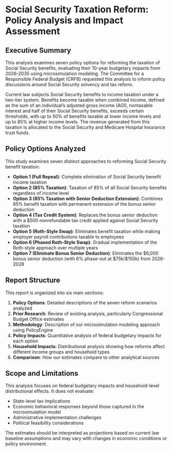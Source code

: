 # Social Security Taxation Reform: Policy Analysis and Impact Assessment

## Executive Summary

This analysis examines seven policy options for reforming the taxation of Social Security benefits, evaluating their 10-year budgetary impacts from 2026-2035 using microsimulation modeling. The Committee for a Responsible Federal Budget (CRFB) requested this analysis to inform policy discussions around Social Security solvency and tax reform.

Current law subjects Social Security benefits to income taxation under a two-tier system. Benefits become taxable when combined income, defined as the sum of an individual’s adjusted gross income (AGI), nontaxable interest and half of their Social Security benefits, exceeds certain thresholds, with up to 50% of benefits taxable at lower income levels and up to 85% at higher income levels. The revenue generated from this taxation is allocated to the Social Security and Medicare Hospital Insurance trust funds.

## Policy Options Analyzed

This study examines seven distinct approaches to reforming Social Security benefit taxation:

- **Option 1 (Full Repeal)**: Complete elimination of Social Security benefit income taxation
- **Option 2 (85% Taxation)**: Taxation of 85% of all Social Security benefits regardless of income level
- **Option 3 (85% Taxation with Senior Deduction Extension)**: Combines 85% benefit taxation with permanent extension of the bonus senior deduction
- **Option 4 (Tax Credit System)**: Replaces the bonus senior deduction with a \$500 nonrefundable tax credit applied against Social Security taxation
- **Option 5 (Roth-Style Swap)**: Eliminates benefit taxation while making employer payroll contributions taxable to employees
- **Option 6 (Phased Roth-Style Swap)**: Gradual implementation of the Roth-style approach over multiple years
- **Option 7 (Eliminate Bonus Senior Deduction)**: Eliminates the \$6,000 bonus senior deduction (with 6% phase-out at \$75k/\$150k) from 2026-2028

## Report Structure

This report is organized into six main sections:

1. **Policy Options**: Detailed descriptions of the seven reform scenarios analyzed
2. **Prior Research**: Review of existing analysis, particularly Congressional Budget Office estimates
3. **Methodology**: Description of our microsimulation modeling approach using PolicyEngine
4. **Policy Impacts**: Quantitative analysis of federal budgetary impacts for each option
5. **Household Impacts**: Distributional analysis showing how reforms affect different income groups and household types
6. **Comparison**: How our estimates compare to other analytical sources

## Scope and Limitations

This analysis focuses on federal budgetary impacts and household-level distributional effects. It does not evaluate:
- State-level tax implications
- Economic behavioral responses beyond those captured in the microsimulation model
- Administrative implementation challenges
- Political feasibility considerations

The estimates should be interpreted as projections based on current law baseline assumptions and may vary with changes in economic conditions or policy environment.